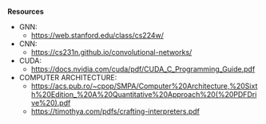 **Resources**
- GNN:
    - https://web.stanford.edu/class/cs224w/
- CNN:
    - https://cs231n.github.io/convolutional-networks/
- CUDA:
    - https://docs.nvidia.com/cuda/pdf/CUDA_C_Programming_Guide.pdf
- COMPUTER ARCHITECTURE:
    - https://acs.pub.ro/~cpop/SMPA/Computer%20Architecture,%20Sixth%20Edition_%20A%20Quantitative%20Approach%20(%20PDFDrive%20).pdf
    - https://timothya.com/pdfs/crafting-interpreters.pdf